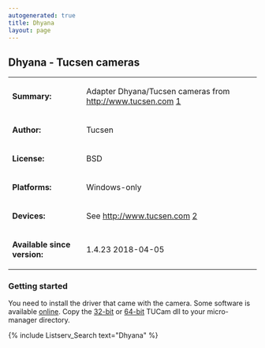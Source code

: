 ```yaml
---
autogenerated: true
title: Dhyana
layout: page
---
```


## Dhyana - Tucsen cameras

<table>
<tr>
<td markdown="1">

**Summary:**

</td>
<td markdown="1">

Adapter Dhyana/Tucsen cameras from <http://www.tucsen.com>
[1](http://www.tucsen.com/)

</td>
</tr>
<tr>
<td markdown="1">

**Author:**

</td>
<td markdown="1">

Tucsen

</td>
</tr>
<tr>
<td markdown="1">

**License:**

</td>
<td markdown="1">

BSD

</td>
</tr>
<tr>
<td markdown="1">

**Platforms:**

</td>
<td markdown="1">

Windows-only

</td>
</tr>
<tr>
<td markdown="1">

**Devices:**

</td>
<td markdown="1">

See <http://www.tucsen.com> [2](http://www.tucsen.com/)

</td>
</tr>
<tr>
<td markdown="1">

**Available since version:**

</td>
<td markdown="1">

1.4.23 2018-04-05

</td>
</table>

### Getting started

You need to install the driver that came with the camera. Some software
is available
[online](http://www.tucsen.com/Home/Wiki/index/dataid/22.html). Copy the
[32-bit](https://valelab4.ucsf.edu/svn/3rdpartypublic/TUCam/TUCam_SDK_C++_v1.0.0.9/bin/x86/TUCam.dll)
or
[64-bit](https://valelab4.ucsf.edu/svn/3rdpartypublic/TUCam/TUCam_SDK_C++_v1.0.0.9/bin/x64/TUCam.dll)
TUCam dll to your micro-manager directory.

{% include Listserv_Search text="Dhyana" %}
